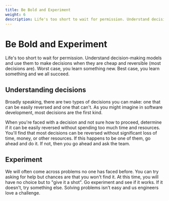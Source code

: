 ```yaml
---
title: Be Bold and Experiment
weight: 6
description: Life's too short to wait for permission. Understand decision-making models and use them to make decisions when they are cheap and reversible (most decisions are). Worst case, you learn something new. Best case, you learn something and we all succeed.
---
```


# Be Bold and Experiment

Life's too short to wait for permission. Understand decision-making models and use them to make decisions when they are cheap and reversible (most decisions are). Worst case, you learn something new. Best case, you learn something and we all succeed.

## Understanding decisions

Broadly speaking, there are two types of decisions you can make: one that can be easily reversed and one that can't. As you might imagine in software development, most decisions are the first kind.

When you're faced with a decision and not sure how to proceed, determine if it can be easily reversed without spending too much time and resources. You'll find that most decisions can be reversed without significant loss of time, money, or other resources. If this happens to be one of them, go ahead and do it. If not, then you go ahead and ask the team.

## Experiment

We will often come across problems no one has faced before. You can try asking for help but chances are that you won't find it. At this time, you will have no choice but to "give it a shot". Go experiment and see if it works. If it doesn't, try something else. Solving problems isn't easy and us engineers love a challenge.

